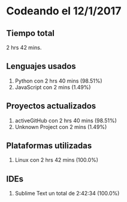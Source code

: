 # Codeando el 12/1/2017

## Tiempo total
2 hrs 42 mins.

## Lenguajes usados
1. Python con 2 hrs 40 mins (98.51%)
1. JavaScript con 2 mins (1.49%)

## Proyectos actualizados
1. activeGitHub con 2 hrs 40 mins (98.51%)
1. Unknown Project con 2 mins (1.49%)

## Plataformas utilizadas
1. Linux con 2 hrs 42 mins (100.0%)

## IDEs
1. Sublime Text un total de 2:42:34 (100.0%)
